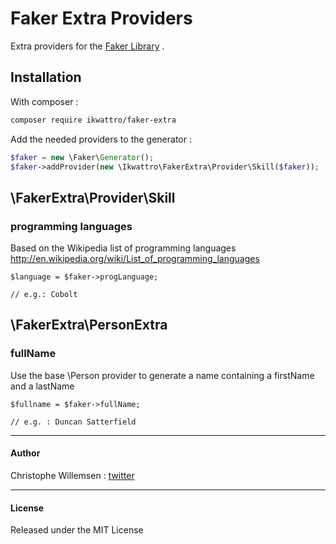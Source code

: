 # Faker Extra Providers

Extra providers for the [Faker Library](https://github.com/fzaninotto/faker) .

## Installation

With composer :

```bash
composer require ikwattro/faker-extra
```

Add the needed providers to the generator :

```php
$faker = new \Faker\Generator();
$faker->addProvider(new \Ikwattro\FakerExtra\Provider\Skill($faker));
```

## \FakerExtra\Provider\Skill

### programming languages

Based on the Wikipedia list of programming languages http://en.wikipedia.org/wiki/List_of_programming_languages

```
$language = $faker->progLanguage;

// e.g.: Cobolt
```

## \FakerExtra\PersonExtra

### fullName

Use the base \Person provider to generate a name containing a firstName and a lastName

```
$fullname = $faker->fullName;

// e.g. : Duncan Satterfield
```

---

#### Author

Christophe Willemsen : [twitter](https://twitter.com/ikwattro)

---

#### License

Released under the MIT License
